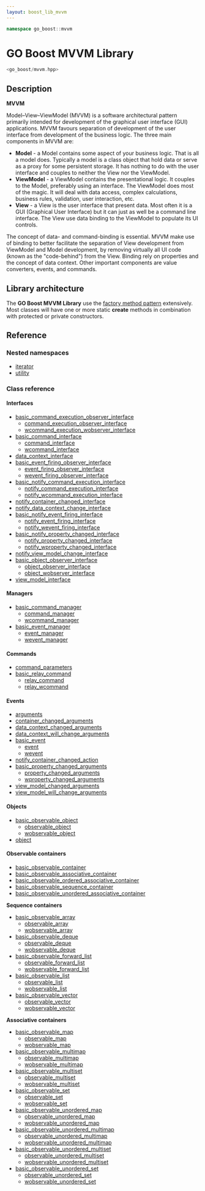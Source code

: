 ```yaml
---
layout: boost_lib_mvvm
---
```


```c++
namespace go_boost::mvvm
```

# GO Boost MVVM Library

```c++
<go_boost/mvvm.hpp>
```

## Description

**MVVM**

Model–View–ViewModel (MVVM) is a software architectural pattern primarily intended for
development of the graphical user interface (GUI) applications. MVVM favours separation
of development of the user interface from development of the business logic. The three
main components in MVVM are:

* **Model** - a Model contains some aspect of your business logic. That is all a model
does. Typically a model is a class object that hold data or serve as a proxy for some
persistent storage. It has nothing to do with the user interface and couples to neither
the View nor the ViewModel.
* **ViewModel** - a ViewModel contains the presentational logic. It couples to the Model, 
preferably using an interface. The ViewModel does most of the magic. It will deal with
data access, complex calculations, business rules, validation, user interaction, etc.
* **View** - a View is the user interface that present data. Most often it is a GUI
(Graphical User Interface) but it can just as well be a command line interface. The View
use data binding to the ViewModel to populate its UI controls.

The concept of data- and command-binding is essential. MVVM make use of binding to better
facilitate the separation of View development from ViewModel and Model development, by
removing virtually all UI code (known as the "code-behind") from the View. Binding rely
on properties and the concept of data context. Other important components are value
converters, events, and commands.

## Library architecture

The **GO Boost MVVM Library** use the [factory method pattern](https://en.wikipedia.org/wiki/Factory_method_pattern)
extensively. Most classes will have one or more static **create** methods in combination
with protected or private constructors.

## Reference

### Nested namespaces

* [iterator](./iterator/iterator.html)
* [utility](./utility/utility.html)

### Class reference

#### Interfaces

* [basic_command_execution_observer_interface](./class_template_basic_command_execution_observer_interface.html)
  * [command_execution_observer_interface](./class_template_basic_command_execution_observer_interface.html)
  * [wcommand_execution_wobserver_interface](./class_template_basic_command_execution_observer_interface.html)
* [basic_command_interface](./class_template_basic_command_interface.html)
  * [command_interface](./class_template_basic_command_interface.html)
  * [wcommand_interface](./class_template_basic_command_interface.html)
* [data_context_interface](./class_template_data_context_interface.html)
* [basic_event_firing_observer_interface](./class_template_basic_event_firing_observer_interface.html)
  * [event_firing_observer_interface](./class_template_basic_event_firing_observer_interface.html)
  * [wevent_firing_observer_interface](./class_template_basic_event_firing_observer_interface.html)
* [basic_notify_command_execution_interface](./class_template_basic_notify_command_execution_interface.html)
  * [notify_command_execution_interface](./class_template_basic_notify_command_execution_interface.html)
  * [notify_wcommand_execution_interface](./class_template_basic_notify_command_execution_interface.html)
* [notify_container_changed_interface](./class_notify_container_changed_interface.html)
* [notify_data_context_change_interface](./class_notify_data_context_change_interface.html)
* [basic_notify_event_firing_interface](./class_template_basic_notify_event_firing_interface.html)
  * [notify_event_firing_interface](./class_template_basic_notify_event_firing_interface.html)
  * [notify_wevent_firing_interface](./class_template_basic_notify_event_firing_interface.html)
* [basic_notify_property_changed_interface](./class_template_basic_notify_property_changed_interface.html)
  * [notify_property_changed_interface](./class_template_basic_notify_property_changed_interface.html)
  * [notify_wproperty_changed_interface](./class_template_basic_notify_property_changed_interface.html)
* [notify_view_model_change_interface](./class_notify_view_model_change_interface.html)
* [basic_object_observer_interface](./class_template_basic_object_observer_interface.html)
  * [object_observer_interface](./class_template_basic_object_observer_interface.html)
  * [object_wobserver_interface](./class_template_basic_object_observer_interface.html)
* [view_model_interface](./class_view_model_interface.html)

#### Managers

* [basic_command_manager](./class_template_basic_command_manager.html)
  * [command_manager](./class_template_basic_command_manager.html)
  * [wcommand_manager](./class_template_basic_command_manager.html)
* [basic_event_manager](./class_template_basic_event_manager.html)
  * [event_manager](./class_template_basic_event_manager.html)
  * [wevent_manager](./class_template_basic_event_manager.html)

#### Commands

* [command_parameters](./class_command_parameters.html)
* [basic_relay_command](./class_template_basic_relay_command.html)
  * [relay_command](./class_template_basic_relay_command.html)
  * [relay_wcommand](./class_template_basic_relay_command.html)

#### Events

* [arguments](./abstract_class_arguments.html)
* [container_changed_arguments](./class_container_changed_arguments.html)
* [data_context_changed_arguments](./class_data_context_changed_arguments.html)
* [data_context_will_change_arguments](./class_data_context_will_change_arguments.html)
* [basic_event](./class_template_basic_event.html)
  * [event](./class_template_basic_event.html)
  * [wevent](./class_template_basic_event.html)
* [notify_container_changed_action](./enum_notify_container_changed_action.html)
* [basic_property_changed_arguments](./class_template_basic_property_changed_arguments.html)
  * [property_changed_arguments](./class_template_basic_property_changed_arguments.html)
  * [wproperty_changed_arguments](./class_template_basic_property_changed_arguments.html)
* [view_model_changed_arguments](./class_view_model_changed_arguments.html)
* [view_model_will_change_arguments](./class_view_model_will_change_arguments.html)

#### Objects

* [basic_observable_object](./class_template_basic_observable_object.html)
  * [observable_object](./class_template_basic_observable_object.html)
  * [wobservable_object](./class_template_basic_observable_object.html)
* [object](./class_object.html)

#### Observable containers

* [basic_observable_container](./class_template_basic_observable_container.html)
* [basic_observable_associative_container](./class_template_basic_observable_associative_container.html)
* [basic_observable_ordered_associative_container](./class_template_basic_observable_ordered_associative_container.html)
* [basic_observable_sequence_container](./class_template_basic_observable_sequence_container.html)
* [basic_observable_unordered_associative_container](./class_template_basic_observable_unordered_associative_container.html)

**Sequence containers**

* [basic_observable_array](./class_template_basic_observable_array.html)
  * [observable_array](./class_template_basic_observable_array.html)
  * [wobservable_array](./class_template_basic_observable_array.html)
* [basic_observable_deque](./class_template_basic_observable_deque.html)
  * [observable_deque](./class_template_basic_observable_deque.html)
  * [wobservable_deque](./class_template_basic_observable_deque.html)
* [basic_observable_forward_list](./class_template_basic_observable_forward_list.html)
  * [observable_forward_list](./class_template_basic_observable_forward_list.html)
  * [wobservable_forward_list](./class_template_basic_observable_forward_list.html)
* [basic_observable_list](./class_template_basic_observable_list.html)
  * [observable_list](./class_template_basic_observable_list.html)
  * [wobservable_list](./class_template_basic_observable_list.html)
* [basic_observable_vector](./class_template_basic_observable_vector.html)
  * [observable_vector](./class_template_basic_observable_vector.html)
  * [wobservable_vector](./class_template_basic_observable_vector.html)

**Associative containers**

* [basic_observable_map](./class_template_basic_observable_map.html)
  * [observable_map](./class_template_basic_observable_map.html)
  * [wobservable_map](./class_template_basic_observable_map.html)
* [basic_observable_multimap](./class_template_basic_observable_multimap.html)
  * [observable_multimap](./class_template_basic_observable_multimap.html)
  * [wobservable_multimap](./class_template_basic_observable_multimap.html)
* [basic_observable_multiset](./class_template_basic_observable_multiset.html)
  * [observable_multiset](./class_template_basic_observable_multiset.html)
  * [wobservable_multiset](./class_template_basic_observable_multiset.html)
* [basic_observable_set](./class_template_basic_observable_set.html)
  * [observable_set](./class_template_basic_observable_set.html)
  * [wobservable_set](./class_template_basic_observable_set.html)
* [basic_observable_unordered_map](./class_template_basic_observable_unordered_map.html)
  * [observable_unordered_map](./class_template_basic_observable_unordered_map.html)
  * [wobservable_unordered_map](./class_template_basic_observable_unordered_map.html)
* [basic_observable_unordered_multimap](./class_template_basic_observable_unordered_multimap.html)
  * [observable_unordered_multimap](./class_template_basic_observable_unordered_multimap.html)
  * [wobservable_unordered_multimap](./class_template_basic_observable_unordered_multimap.html)
* [basic_observable_unordered_multiset](./class_template_basic_observable_unordered_multiset.html)
  * [observable_unordered_multiset](./class_template_basic_observable_unordered_multiset.html)
  * [wobservable_unordered_multiset](./class_template_basic_observable_unordered_multiset.html)
* [basic_observable_unordered_set](./class_template_basic_observable_unordered_set.html)
  * [observable_unordered_set](./class_template_basic_observable_unordered_set.html)
  * [wobservable_unordered_set](./class_template_basic_observable_unordered_set.html)
